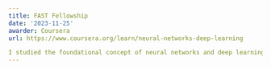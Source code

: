 ```yaml
---
title: FAST Fellowship
date: '2023-11-25'
awarder: Coursera
url: https://www.coursera.org/learn/neural-networks-deep-learning

I studied the foundational concept of neural networks and deep learning.
---
```


